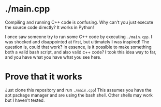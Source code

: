 # ./main.cpp

Compiling and running C++ code is confusing. Why can't you just execute the source code directly? It works in Python!

I once saw someone try to run some C++ code by executing `./main.cpp`. I was shocked and disappointed at first, but ultimately I was inspired! The question is, could that work? In essence, is it possible to make something both a valid bash script, and also valid c++ code? I took this idea way to far, and you have what you have what you see here.

# Prove that it works

Just clone this repository and run `./main.cpp`! This assumes you have the apt package manager and are using the bash shell. Other shells may work but I haven't tested.
